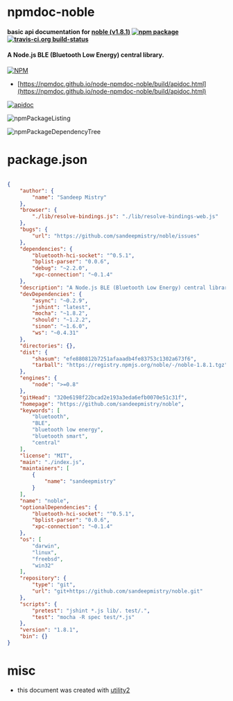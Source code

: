 # npmdoc-noble

#### basic api documentation for  [noble (v1.8.1)](https://github.com/sandeepmistry/noble)  [![npm package](https://img.shields.io/npm/v/npmdoc-noble.svg?style=flat-square)](https://www.npmjs.org/package/npmdoc-noble) [![travis-ci.org build-status](https://api.travis-ci.org/npmdoc/node-npmdoc-noble.svg)](https://travis-ci.org/npmdoc/node-npmdoc-noble)

#### A Node.js BLE (Bluetooth Low Energy) central library.

[![NPM](https://nodei.co/npm/noble.png?downloads=true&downloadRank=true&stars=true)](https://www.npmjs.com/package/noble)

- [https://npmdoc.github.io/node-npmdoc-noble/build/apidoc.html](https://npmdoc.github.io/node-npmdoc-noble/build/apidoc.html)

[![apidoc](https://npmdoc.github.io/node-npmdoc-noble/build/screenCapture.buildCi.browser.%252Ftmp%252Fbuild%252Fapidoc.html.png)](https://npmdoc.github.io/node-npmdoc-noble/build/apidoc.html)

![npmPackageListing](https://npmdoc.github.io/node-npmdoc-noble/build/screenCapture.npmPackageListing.svg)

![npmPackageDependencyTree](https://npmdoc.github.io/node-npmdoc-noble/build/screenCapture.npmPackageDependencyTree.svg)



# package.json

```json

{
    "author": {
        "name": "Sandeep Mistry"
    },
    "browser": {
        "./lib/resolve-bindings.js": "./lib/resolve-bindings-web.js"
    },
    "bugs": {
        "url": "https://github.com/sandeepmistry/noble/issues"
    },
    "dependencies": {
        "bluetooth-hci-socket": "^0.5.1",
        "bplist-parser": "0.0.6",
        "debug": "~2.2.0",
        "xpc-connection": "~0.1.4"
    },
    "description": "A Node.js BLE (Bluetooth Low Energy) central library.",
    "devDependencies": {
        "async": "~0.2.9",
        "jshint": "latest",
        "mocha": "~1.8.2",
        "should": "~1.2.2",
        "sinon": "~1.6.0",
        "ws": "~0.4.31"
    },
    "directories": {},
    "dist": {
        "shasum": "efe880812b7251afaaadb4fe83753c1302a673f6",
        "tarball": "https://registry.npmjs.org/noble/-/noble-1.8.1.tgz"
    },
    "engines": {
        "node": ">=0.8"
    },
    "gitHead": "320e6198f22bcad2e193a3eda6efb0070e51c31f",
    "homepage": "https://github.com/sandeepmistry/noble",
    "keywords": [
        "bluetooth",
        "BLE",
        "bluetooth low energy",
        "bluetooth smart",
        "central"
    ],
    "license": "MIT",
    "main": "./index.js",
    "maintainers": [
        {
            "name": "sandeepmistry"
        }
    ],
    "name": "noble",
    "optionalDependencies": {
        "bluetooth-hci-socket": "^0.5.1",
        "bplist-parser": "0.0.6",
        "xpc-connection": "~0.1.4"
    },
    "os": [
        "darwin",
        "linux",
        "freebsd",
        "win32"
    ],
    "repository": {
        "type": "git",
        "url": "git+https://github.com/sandeepmistry/noble.git"
    },
    "scripts": {
        "pretest": "jshint *.js lib/. test/.",
        "test": "mocha -R spec test/*.js"
    },
    "version": "1.8.1",
    "bin": {}
}
```



# misc
- this document was created with [utility2](https://github.com/kaizhu256/node-utility2)
